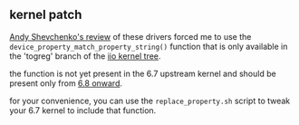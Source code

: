 
## kernel patch

[Andy Shevchenko's review](https://lkml.org/lkml/2023/12/4/1374) of these drivers forced me to use the `device_property_match_property_string()` function that is only available in the 'togreg' branch of the [iio kernel tree](https://git.kernel.org/pub/scm/linux/kernel/git/jic23/iio.git).

the function is not yet present in the 6.7 upstream kernel and should be present only from [6.8 onward](https://lore.kernel.org/all/20231018203755.06cb1118@jic23-huawei/).

for your convenience, you can use the `replace_property.sh` script to tweak your 6.7 kernel to include that function.

